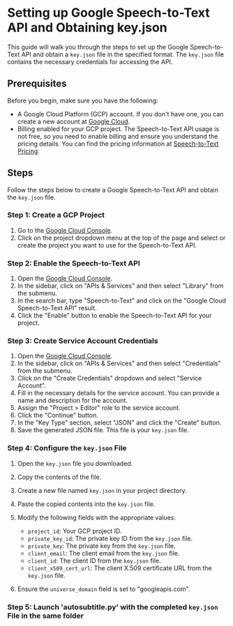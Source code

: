 # Setting up Google Speech-to-Text API and Obtaining key.json

This guide will walk you through the steps to set up the Google Speech-to-Text API and obtain a `key.json` file in the specified format. The `key.json` file contains the necessary credentials for accessing the API.

## Prerequisites

Before you begin, make sure you have the following:

- A Google Cloud Platform (GCP) account. If you don't have one, you can create a new account at [Google Cloud](https://cloud.google.com/).
- Billing enabled for your GCP project. The Speech-to-Text API usage is not free, so you need to enable billing and ensure you understand the pricing details. You can find the pricing information at [Speech-to-Text Pricing](https://cloud.google.com/speech-to-text/pricing).

## Steps

Follow the steps below to create a Google Speech-to-Text API and obtain the `key.json` file.

### Step 1: Create a GCP Project

1. Go to the [Google Cloud Console](https://console.cloud.google.com/).
2. Click on the project dropdown menu at the top of the page and select or create the project you want to use for the Speech-to-Text API.

### Step 2: Enable the Speech-to-Text API

1. Open the [Google Cloud Console](https://console.cloud.google.com/).
2. In the sidebar, click on "APIs & Services" and then select "Library" from the submenu.
3. In the search bar, type "Speech-to-Text" and click on the "Google Cloud Speech-to-Text API" result.
4. Click the "Enable" button to enable the Speech-to-Text API for your project.

### Step 3: Create Service Account Credentials

1. Open the [Google Cloud Console](https://console.cloud.google.com/).
2. In the sidebar, click on "APIs & Services" and then select "Credentials" from the submenu.
3. Click on the "Create Credentials" dropdown and select "Service Account".
4. Fill in the necessary details for the service account. You can provide a name and description for the account.
5. Assign the "Project > Editor" role to the service account.
6. Click the "Continue" button.
7. In the "Key Type" section, select "JSON" and click the "Create" button.
8. Save the generated JSON file. This file is your `key.json` file.

### Step 4: Configure the `key.json` File

1. Open the `key.json` file you downloaded.
2. Copy the contents of the file.
3. Create a new file named `key.json` in your project directory.
4. Paste the copied contents into the `key.json` file.
5. Modify the following fields with the appropriate values:

   - `project_id`: Your GCP project ID.
   - `private_key_id`: The private key ID from the `key.json` file.
   - `private_key`: The private key from the `key.json` file.
   - `client_email`: The client email from the `key.json` file.
   - `client_id`: The client ID from the `key.json` file.
   - `client_x509_cert_url`: The client X.509 certificate URL from the `key.json` file.

6. Ensure the `universe_domain` field is set to "googleapis.com".

### Step 5: Launch 'autosubtitle.py' with the completed `key.json` File in the same folder

